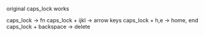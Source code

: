 original caps_lock works

caps_lock -> fn
caps_lock + ijkl -> arrow keys
caps_lock + h,e -> home, end
caps_lock + backspace -> delete

